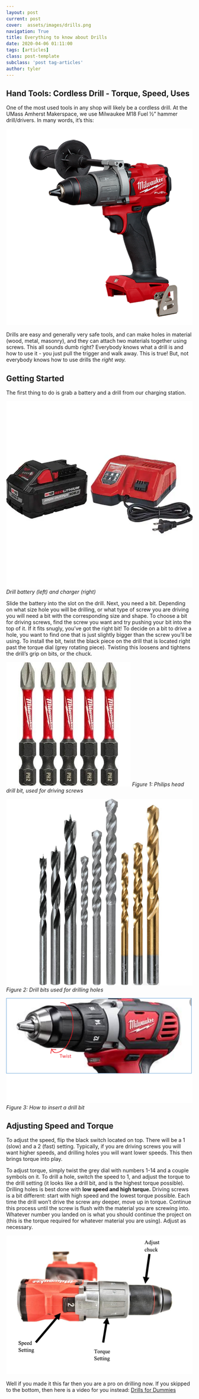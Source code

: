 ```yaml
---
layout: post
current: post
cover:  assets/images/drills.png
navigation: True
title: Everything to know about Drills
date: 2020-04-06 01:11:00
tags: [articles]
class: post-template
subclass: 'post tag-articles'
author: tyler
---
```

## Hand Tools: Cordless Drill - Torque, Speed, Uses

One of the most used tools in any shop will likely be a cordless drill. At the UMass Amherst Makerspace, we use Milwaukee M18 Fuel ½” hammer drill/drivers. In many words, it’s this:

![Our drill of choice](assets/images/drills/image1.png)

Drills are easy and generally very safe tools, and can make holes in material (wood, metal, masonry), and they can attach two materials together using screws. This all sounds dumb right? Everybody knows what a drill is and how to use it - you just pull the trigger and walk away. This is true! But, not everybody knows how to use drills the *right way.*

## Getting Started

The first thing to do is grab a battery and a drill from our charging station.

![Drill battery and charger](assets/images/drills/image2.png)
*Drill battery (left) and charger (right)*

Slide the battery into the slot on the drill. Next, you need a bit. Depending on what size hole you will be drilling, or what type of screw you are driving you will need a bit with the corresponding size and shape. To choose a bit for driving screws, find the screw you want and try pushing your bit into the top of it. If it fits snugly, you’ve got the right bit! To decide on a bit to drive a hole, you want to find one that is just slightly bigger than the screw you’ll be using. To install the bit, twist the black piece on the drill that is located right past the torque dial (grey rotating piece). Twisting this loosens and tightens the drill’s grip on bits, or the chuck.

![Figure 1](assets/images/drills/image3.png)
*Figure 1: Philips head drill bit, used for driving screws*

![Figure 2](assets/images/drills/image4.png)
*Figure 2: Drill bits used for drilling holes*

![Figure 3](assets/images/drills/image5.png)
*Figure 3: How to insert a drill bit*

## Adjusting Speed and Torque

To adjust the speed, flip the black switch located on top. There will be a 1 (slow) and a 2 (fast) setting. Typically, if you are driving screws you will want higher speeds, and drilling holes you will want lower speeds. This then brings torque into play. 

To adjust torque, simply twist the grey dial with numbers 1-14 and a couple symbols on it. To drill a hole, switch the speed to 1, and adjust the torque to the drill setting (it looks like a drill bit, and is the highest torque possible). Drilling holes is best done with **low speed and high torque.** Driving screws is a bit different: start with high speed and the lowest torque possible. Each time the drill won’t drive the screw any deeper, move up in torque. Continue this process until the screw is flush with the material you are screwing into. Whatever number you landed on is what you should continue the project on (this is the torque required for whatever material you are using). Adjust as necessary. 

![Drill overhead](assets/images/drills/image6.png)

Well if you made it this far then you are a pro on drilling now. If you skipped to the bottom, then here is a video for you instead: [Drills for Dummies](https://www.youtube.com/watch?v=O8rINDIWU-g)
